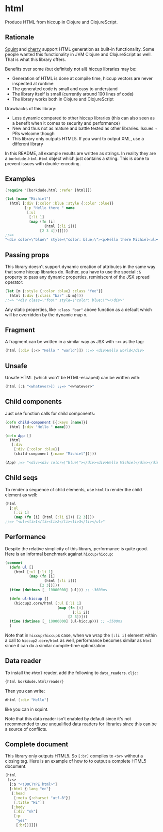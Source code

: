 # html

Produce HTML from hiccup in Clojure and ClojureScript.

## Rationale

[Squint](https://github.com/squint-cljs/squint) and
[cherry](https://github.com/squint-cljs/cherry) support HTML generation as
built-in functionality. Some people wanted this functionality in JVM Clojure and
ClojureScript as well. That is what this library offers.

Benefits over some (but definitely not all) hiccup libraries may be:

- Generation of HTML is done at compile time, hiccup vectors are never inspected at runtime
- The generated code is small and easy to understand
- The library itself is small (currently around 100 lines of code)
- The library works both in Clojure and ClojureScript

Drawbacks of this library:

- Less dynamic compared to other hiccup libraries (this can also seen as a benefit when it comes to security and performance)
- New and thus not as mature and battle tested as other libraries. Issues + PRs welcome though
- This library only outputs HTML5. If you want to output XML, use a different library

In this README, all example results are written as strings. In reality they are
a `borkdude.html.Html` object which just contains a string. This is done to
prevent issues with double-encoding.

## Examples

``` clojure
(require '[borkdude.html :refer [html]])

(let [name "Michiel"]
  (html [:div {:color :blue :style {:color :blue}}
         [:p "Hello there " name
          [:ul
           [:li 1]
           (map (fn [i]
                  (html [:li i]))
                [2 3 4])]]]))
;;=>
"<div color=\"blue\" style=\"color: blue;\"><p>Hello there Michiel<ul><li>1</li><li>2</li><li>3</li><li>4</li></ul></p></div>"
```

## Passing props

This library doesn't support dynamic creation of attributes in the same way that
some hiccup libraries do. Rather, you have to use the special `:&` property to
pass any dynamic properties, reminiscent of the JSX spread operator:

``` clojure
(let [m {:style {:color :blue} :class "foo"}]
  (html [:div {:class "bar" :& m}]))
;;=> "<div class=\"foo\" style=\"color: blue;\"></div>"
```

Any static properties, like `:class "bar"` above function as a default which
will be overridden by the dynamic map `m`.

## Fragment

A fragment can be written in a similar way as JSX with `:<>` as the tag:

``` clojure
(html [:div [:<> "Hello " "world"]]) ;;=> <div>Hello world</div>
```

## Unsafe

Unsafe HTML (which won't be HTML-escaped) can be written with:

``` clojure
(html [:$ "<whatever>]) ;;=> "<whatever>"
```

## Child components

Just use function calls for child components:

``` clojure
(defn child-component [{:keys [name]}]
  (html [:div "Hello " name]))

(defn App []
  (html
   [:div
    [:div {:color :blue}]
    (child-component {:name "Michiel"})]))

(App) ;=> "<div><div color=\"blue\"></div><div>Hello Michiel</div></div>"
```

## Child seqs

To render a sequence of child elements, use `html` to render the child element as well:

``` clojure
(html
  [:ul
    [:li 1]
    (map (fn [i] (html [:li i])) [2 3])])
;;=> "<ul><li>1</li><li>2</li><li>3</li></ul>"
```

## Performance

Despite the relative simplicity of this library, performance is quite good. Here
is an informal benchmark against `hiccup/hiccup`:

``` clojure
(comment
  (defn ul []
    (html [:ul [:li 1]
           (map (fn [i]
                  (html [:li i]))
                [2 3])]))
  (time (dotimes [_ 10000000] (ul))) ;; ~3600ms

  (defn ul-hiccup []
    (hiccup2.core/html [:ul [:li 1]
                        (map (fn [i]
                               [:li i])
                             [2 3])]))
  (time (dotimes [_ 10000000] (ul-hiccup))) ;; ~5500ms
  )
```

Note that in `hiccup/hiccup`s case, when we wrap the `[:li i]` element within a
call to `hiccup2.core/html` as well, performance becomes similar as `html` since
it can do a similar compile-time optimization.

## Data reader

To install the `#html` reader, add the following to `data_readers.cljc`:

``` clojure
{html borkdude.html/reader}
```

Then you can write:

``` clojure
#html [:div "Hello"]
```

like you can in squint.

Note that this data reader isn't enabled by default since it's not recommended
to use unqualified data readers for libraries since this can be a source of
conflicts.

## Complete document

This library only outputs HTML5. So `[:br]` compiles to `<br>` without a closing tag.
Here is an example of how to to output a complete HTML5 document:

``` clojure
(html
 [:<>
  [:$ "<!DOCTYPE html>"]
  [:html {:lang "en"}
   [:head
    [:meta {:charset "utf-8"}]
    [:title "Hi"]]
   [:body
    [:div "ok"]
    [:p
     "yes"
     [:br]]]]])
```
